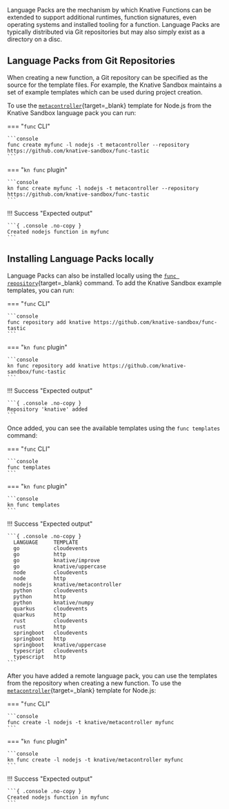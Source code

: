 <!-- Snippet used in the following topics:
- /docs/functions/language-packs.md
-->
Language Packs are the mechanism by which Knative Functions can be extended to
support additional runtimes, function signatures, even operating systems and
installed tooling for a function. Language Packs are typically distributed via
Git repositories but may also simply exist as a directory on a disc.

## Language Packs from Git Repositories

When creating a new function, a Git repository can be specified as the source
for the template files. For example, the Knative Sandbox maintains a set of
example templates which can be used during project creation.

To use the [`metacontroller`](https://metacontroller.github.io/metacontroller){target=_blank}
template for Node.js from the Knative Sandbox language pack you can run:

=== "`func` CLI"

    ```console
    func create myfunc -l nodejs -t metacontroller --repository https://github.com/knative-sandbox/func-tastic
    ```

=== "`kn func` plugin"

    ```console
    kn func create myfunc -l nodejs -t metacontroller --repository https://github.com/knative-sandbox/func-tastic
    ```

!!! Success "Expected output"

    ```{ .console .no-copy }
    Created nodejs function in myfunc
    ```

## Installing Language Packs locally

Language Packs can also be installed locally using the
[`func repository`](https://github.com/knative/func/blob/main/docs/reference/func_repository.md){target=_blank}
command. To add the Knative Sandbox example templates, you can run:

=== "`func` CLI"

    ```console
    func repository add knative https://github.com/knative-sandbox/func-tastic
    ```

=== "`kn func` plugin"

    ```console
    kn func repository add knative https://github.com/knative-sandbox/func-tastic
    ```

!!! Success "Expected output"

    ```{ .console .no-copy }
    Repository 'knative' added
    ```

Once added, you can see the available templates using the `func templates` command:

=== "`func` CLI"

    ```console
    func templates
    ```

=== "`kn func` plugin"

    ```console
    kn func templates
    ```

!!! Success "Expected output"

    ```{ .console .no-copy }
      LANGUAGE     TEMPLATE
      go           cloudevents
      go           http
      go           knative/improve
      go           knative/uppercase
      node         cloudevents
      node         http
      nodejs       knative/metacontroller
      python       cloudevents
      python       http
      python       knative/numpy
      quarkus      cloudevents
      quarkus      http
      rust         cloudevents
      rust         http
      springboot   cloudevents
      springboot   http
      springboot   knative/uppercase
      typescript   cloudevents
      typescript   http
    ```

After you have added a remote language pack, you can use the templates from the
repository when creating a new function. To use the
[`metacontroller`](https://metacontroller.github.io/metacontroller){target=_blank}
template for Node.js:

=== "`func` CLI"

    ```console
    func create -l nodejs -t knative/metacontroller myfunc
    ```

=== "`kn func` plugin"

    ```console
    kn func create -l nodejs -t knative/metacontroller myfunc
    ```

!!! Success "Expected output"

    ```{ .console .no-copy }
    Created nodejs function in myfunc
    ```
